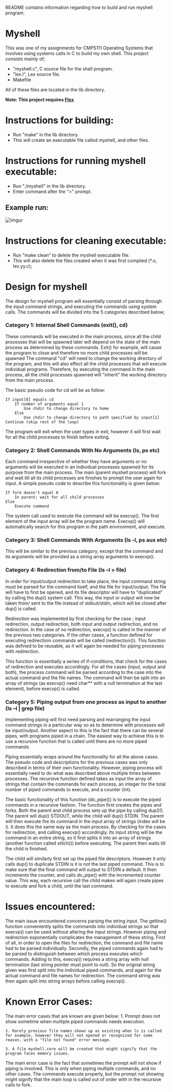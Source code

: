 README contains information regarding how to build and run myshell program.

# Myshell
This was one of my assignments for CMPS111 Operating Systems that involves using systems calls in C to build my own shell. This project consists mainly of;
- "myshell.c", C source file for the shell program.
- "lex.l", Lex source file.
- Makefile

All of these files are located in the lib directory. 

**Note: This project requires [Flex](https://www.gnu.org/software/flex/)**

# Instructions for building:
- Run "make" in the lib directory.
- This will create an executable file called myshell, and other files.

# Instructions for running myshell executable:
- Run "./myshell" in the lib directory.
- Enter command after the ">" prompt. 

## Example run:
![Imgur](https://i.imgur.com/JoVhiNr.gif)


# Instructions for cleaning executable:
- Run "make clean" to delete the myshell executable file. 
- This will also delete the files created when it was first complied (*.o, lex.yy.c);

# Design for myshell
The design for myshell program will essentially consist of parsing through the input command strings, and executing the commands using system calls. The commands will be divided into the 5 categories described below;

### Category 1: Internal Shell Commands (exit(), cd)

These commands will be executed in the main process, since all the child processes that will be spawned later will depend on the state of the main process as determined by these commands. Exit() for example, will cause the program to close and therefore no more child processes will be spawned The command "cd" will need to change the working directory of the program, and this will also effect all the child processes that will execute individual programs. Therefore, by executing the command in the main process, all the child processes spawned will "inherit" the working directory from the main process.

The basic pseudo code for cd will be as follow:

```
If input[0] equals cd
	If number of arguments equal 1
		Use chdir to change directory to home
	Else
		Use chdir to change directory to path specified by input[1]
Continue (skip rest of the loop)
```

The program will exit when the user types in exit, however it will first wait for all the child processes to finish before exiting.

### Category 2: Shell Commands With No Arguments (ls, ps etc)

Each command irrespective of whether they have arguments or no arguments will be executed in an individual processes spawned for its purpose from the main process. The main (parent myshell process) will fork and wait till all its child processes are finishes to prompt the user again for input.
A simple pseudo code to describe this functionality is given below:

```
If fork doesn't equal 0
	In parent; wait for all child processes
Else
	Execute command
```

The system call used to execute the command will be execvp(). The first element of the input array will be the program name. Execvp() will automatically search for this program in the path environment, and execute.

### Category 3: Shell Commands With Arguments (ls -l, ps aux etc)

This will be similar to the previous category, except that the command and its arguments will be
provided as a string array arguments to execvp().

### Category 4: Redirection from/to File (ls –l > file)

In order for input/output redirection to take place, the input command string must be parsed for the command itself, and the file for input/output. The file will have to first be opened, and its file descriptor will have to "duplicated" by calling the dup() system call. This way, the input or output will now be taken from/ sent to the file instead of stdout/stdin, which will be closed after dup() is called.

Redirection was implemented by first checking for the case ; input redirection, output redirection, both input and output redirection, and no redirection. In the case of no redirection, execvp() is called in the manner of the previous two categories. If the other cases, a function defined for executing redirectioin commands will be called (redirection()). This function was defined to be reusable, as it will again be needed for piping processes with redirection.

This function is essentially a series of if-conditions, that check for the cases of redirection and executes accordingly. For all the cases (input, output and both), the process command will be parsed according to the case into the actual command and the file names. The command will then be split into an array of strings (as execvp() need char** with a null termination at the last element), before execvp() is called.


### Category 5: Piping output from one process as input to another (ls –l | grep file)

Implementing piping will first need parsing and rearranging the input command strings in a particular way so as to determine with processes will be input/output. Another aspect to this is the fact that there can be several pipes, with programs piped in a chain. The easiest way to achieve this is to use a recursive function that is called until there are no more piped commands.

Piping essentially wraps around the functionality for all the above cases. The pseudo code and
descriptions for the previous cases was only described in terms of their own functionality. However, piping process will essentially need to do what was described above multiple times between processes. The recursive function defined takes as input the array of strings that contain the commands for each process, an integer for the total number of piped commands to execute, and a counter (int).

The basic functionality of this function (do_pipe()) is to execute the piped commands in a recursive fashion. The function first creates the pipes and forks. Both the parent and child process sets up the pipe by calling dup2(). The parent will dup() STDOUT, while the child will dup() STDIN. The parent will then execute the its command in the input array of strings (index will be i). It does this the same way as the main process. By checking for the cases for redirection, and calling execvp() accordingly. Its input string will be the command in an entire string, so it first splits it into an array of strings (another function called stitch()) before executing. The parent then waits till the child is finished.

The child will similarly first set up the piped file descriptors. However it only calls dup() to duplicate STDIN is it is not the last piped command. This is to make sure that the final command will output to STDIN a default. It then increments the counter, and calls do_pipe() with the incremented counter value. This way, each recursive call the child makes will again create pipes to execute and fork a child, until the last command.


# Issues encountered:

The main issue encountered concerns parsing the string input. The getline() function conveniently splits the commands into individual strings so that execvp() can be used without altering the input strings. However piping and redirection exponentially complicates the management of these string. First of all, in order to open the files for redirection, the command and file name had to be parsed individually. Secondly, the piped commands again had to be parsed to distinguish between which process executes which commands. Adding to this, execvp() requires a string array with null termination (last string pointer must point to null). So the original string given was first split into the individual piped commands, and again for the actual command and file names for redirection. The command string was then again split into string arrays before calling execvp().


# Known Error Cases:

The main error cases that are known are given below:
	1. Prompt does not show sometime when multiple piped commands needs execution.

	2. Rarely previous file names shown up as existing when ls is called for example, however they will not opened or recognized for some reason, with a "file not found" error message.

	3. A file myshell.core will be created that might signify that the program faces memory issues.

The main error case is the fact that sometimes the prompt will not show if piping is involved. This is only when piping multiple commands, and no other cases. The commands execute properly, but the prompt not showing might signify that the main loop is called out of order with in the recursive calls to fork.